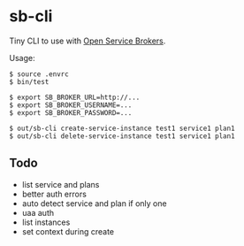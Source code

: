 # sb-cli

Tiny CLI to use with [Open Service Brokers](https://openservicebrokerapi.org/).

Usage:

```
$ source .envrc
$ bin/test

$ export SB_BROKER_URL=http://...
$ export SB_BROKER_USERNAME=...
$ export SB_BROKER_PASSWORD=...

$ out/sb-cli create-service-instance test1 service1 plan1
$ out/sb-cli delete-service-instance test1 service1 plan1
```

## Todo

- list service and plans
- better auth errors
- auto detect service and plan if only one
- uaa auth
- list instances
- set context during create
